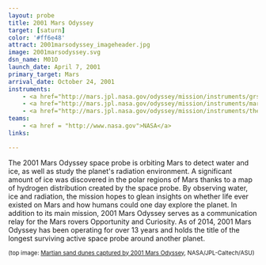 ```yaml
---
layout: probe
title: 2001 Mars Odyssey
target: [saturn]
color: '#ff6e48'
attract: 2001marsodyssey_imageheader.jpg
image: 2001marsodyssey.svg
dsn_name: M01O
launch_date: April 7, 2001
primary_target: Mars
arrival_date: October 24, 2001
instruments:
    - <a href="http://mars.jpl.nasa.gov/odyssey/mission/instruments/grs/">gamma ray spectrometer</a>
    - <a href="http://mars.jpl.nasa.gov/odyssey/mission/instruments/marie/">radiation spectrometer</a>
    - <a href="http://mars.jpl.nasa.gov/odyssey/mission/instruments/themis/">thermal imager</a>
teams:
    - <a href = "http://www.nasa.gov">NASA</a>
links:

---
```

The 2001 Mars Odyssey space probe is orbiting Mars to detect water and ice, as well as study the planet's radiation environment. A significant amount of ice was discovered in the polar regions of Mars thanks to a map of hydrogen distribution created by the space probe. By observing water, ice and radiation, the mission hopes to glean insights on whether life ever existed on Mars and how humans could one day explore the planet. In addition to its main mission, 2001 Mars Odyssey serves as a communication relay for the Mars rovers Opportunity and Curiosity. As of 2014, 2001 Mars Odyssey has been operating for over 13 years and holds the title of the longest surviving active space probe around another planet.

<small>(top image: <a href="http://www.nasa.gov/mission_pages/odyssey/images/pia13654b.html">Martian sand dunes captured by 2001 Mars Odyssey</a>, NASA/JPL-Caltech/ASU)</small>

